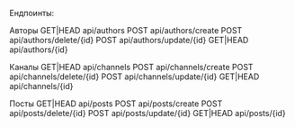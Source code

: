 Ендпоинты:

Авторы 
GET|HEAD   api/authors 
POST       api/authors/create 
POST       api/authors/delete/{id} 
POST       api/authors/update/{id} 
GET|HEAD   api/authors/{id}

Каналы 
GET|HEAD   api/channels 
POST       api/channels/create 
POST       api/channels/delete/{id} 
POST       api/channels/update/{id} 
GET|HEAD   api/channels/{id}

Посты 
GET|HEAD   api/posts 
POST       api/posts/create 
POST       api/posts/delete/{id} 
POST       api/posts/update/{id} 
GET|HEAD   api/posts/{id}
